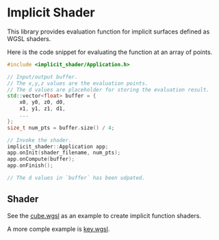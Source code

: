 # Implicit Shader

This library provides evaluation function for implicit surfaces defined as WGSL shaders.

Here is the code snippet for evaluating the function at an array of points.

```c++
#include <implicit_shader/Application.h>

// Input/output buffer.
// The x,y,z values are the evaluation points.
// The d values are placeholder for storing the evaluation result.
std::vector<float> buffer = {
    x0, y0, z0, d0,
    x1, y1, z1, d1,
    ...
};
size_t num_pts = buffer.size() / 4;

// Invoke the shader.
implicit_shader::Application app;
app.onInit(shader_filename, num_pts);
app.onCompute(buffer);
app.onFinish();

// The d values in `buffer` has been udpated.
```

## Shader

See the [cube.wgsl](shaders/cube.wgsl) as an example to create implicit function shaders.

A more comple example is [key.wgsl](shaders/key.wgsl).
